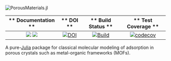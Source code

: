 ![PorousMaterials.jl](PMlogo.png)

| ** Documentation ** | ** DOI ** | ** Build Status ** | ** Test Coverage ** |
|:---:|:---:|:---:|:---:|
| [![](https://img.shields.io/badge/docs-dev-blue.svg)](https://simonensemble.github.io/PorousMaterials.jl/dev) [![](https://img.shields.io/badge/docs-latest-blue.svg)](https://simonensemble.github.io/PorousMaterials.jl/stable) | [![DOI](https://zenodo.org/badge/102691401.svg)](https://zenodo.org/badge/latestdoi/102691401) | [![Build](https://github.com/SimonEnsemble/PorousMaterials.jl/actions/workflows/ci_testing.yml/badge.svg)](https://github.com/SimonEnsemble/PorousMaterials.jl/actions/workflows/ci_testing.yml) | [![codecov](https://codecov.io/gh/SimonEnsemble/PorousMaterials.jl/branch/master/graph/badge.svg?token=PWsgNnxfZI)](https://codecov.io/gh/SimonEnsemble/PorousMaterials.jl) |

A pure-[Julia](https://julialang.org/) package for classical molecular modeling of adsorption in porous crystals such as metal-organic frameworks (MOFs).
